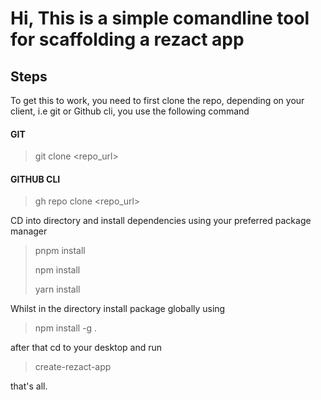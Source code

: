 # Hi, This is a simple comandline tool for scaffolding a rezact app

## Steps

To get this to work, you need to first clone the repo, depending on your client, i.e git or Github cli, you use the following command

#### GIT

> git clone <repo_url>

#### GITHUB CLI

> gh repo clone <repo_url>

CD into directory and install dependencies using your preferred package manager 

> pnpm install
>
> npm install
>
> yarn install

Whilst in the directory install package globally using

> npm install -g .

after that  cd to your desktop and run

> create-rezact-app <dirname>

that's all. 

